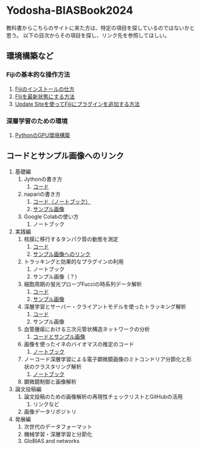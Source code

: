 # Yodosha-BIASBook2024

教科書からこちらのサイトに来た方は、特定の項目を探しているのではないかと思う。
以下の目次からその項目を探し、リンク先を参照してほしい。

## 環境構築など

### Fijiの基本的な操作方法

1. [Fijiのインストールの仕方](instructions/InstallingFiji.md)
2. [FIjiを最新状態にする方法](instructions/UpdatingFiji.md)
3. [Update Siteを使ってFijiにプラグインを追加する方法](instructions/InstallingPluginViaUpdateSites.md)

### 深層学習のための環境

1. [PythonのGPU環境構築](kawai/PythonのGPU環境構築.md)

## コードとサンプル画像へのリンク

1. 基礎編
   1. Jythonの書き方
      1. [コード](miura/JythonBasics)
   2. napariの書き方
      1. [コード（ノートブック）](huang/code/sample_code.ipynb)
      2. [サンプル画像](huang/code/sample_images)
   3. Google Colabの使い方
      1. ノートブック
2. 実践編
   1. 核膜に移行するタンパク質の動態を測定
      1. [コード](miura/module_Nucleus)
      1. [サンプル画像へのリンク](miura/module_Nucleus/README.md)
   2. トラッキングと効果的なプラグインの利用
      1. ノートブック
      2. サンプル画像（？）
   3. 細胞周期の蛍光プローブFucciの時系列データ解析
      1. [コード](hiratsuka/)
      1. [サンプル画像](hiratsuka/README.md)
   4. 深層学習とサーバー・クライアントモデルを使ったトラッキング解析
      1. [コード](sugawara/module_Mastodon)
      1. サンプル画像
   5. 血管腫瘍における三次元管状構造ネットワークの分析
      1. [コードとサンプル画像](miura/module_bloodVessels)
   6. 画像を使ったイネのバイオマスの推定のコード
      1. [ノートブック](toda/実験医学（戸田担当分）.md)
   7. ノーコード深層学習による電子顕微鏡画像のミトコンドリア分節化と形状のクラスタリング解析
      1. [ノートブック](kawai/kawai.ipynb)
   8. 顕微鏡制御と画像解析
3. 論文投稿編
   1. 論文投稿のための画像解析の再現性チェックリストとGitHubの活用
      1. リンクなど
   2. 画像データリポジトリ
4. 発展編
   1. 次世代のデータフォーマット
   2. 機械学習・深層学習と分節化
   3. GloBIAS and networks
